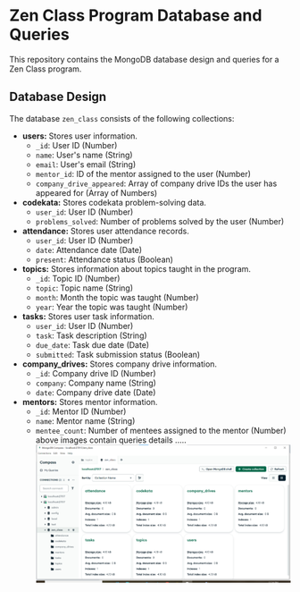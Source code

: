 # Zen Class Program Database and Queries

This repository contains the MongoDB database design and queries for a Zen Class program.

## Database Design

The database `zen_class` consists of the following collections:

* **users:** Stores user information.
    * `_id`: User ID (Number)
    * `name`: User's name (String)
    * `email`: User's email (String)
    * `mentor_id`: ID of the mentor assigned to the user (Number)
    * `company_drive_appeared`: Array of company drive IDs the user has appeared for (Array of Numbers)
* **codekata:** Stores codekata problem-solving data.
    * `user_id`: User ID (Number)
    * `problems_solved`: Number of problems solved by the user (Number)
* **attendance:** Stores user attendance records.
    * `user_id`: User ID (Number)
    * `date`: Attendance date (Date)
    * `present`: Attendance status (Boolean)
* **topics:** Stores information about topics taught in the program.
    * `_id`: Topic ID (Number)
    * `topic`: Topic name (String)
    * `month`: Month the topic was taught (Number)
    * `year`: Year the topic was taught (Number)
* **tasks:** Stores user task information.
    * `user_id`: User ID (Number)
    * `task`: Task description (String)
    * `due_date`: Task due date (Date)
    * `submitted`: Task submission status (Boolean)
* **company_drives:** Stores company drive information.
    * `_id`: Company drive ID (Number)
    * `company`: Company name (String)
    * `date`: Company drive date (Date)
* **mentors:** Stores mentor information.
    * `_id`: Mentor ID (Number)
    * `name`: Mentor name (String)
    * `mentee_count`: Number of mentees assigned to the mentor (Number)
above images contain queries details .....
![alt image](https://github.com/abarna-RP/MongoDB/blob/8ffb8ba22d0e32b0b080448eab5864d2a338d5bf/collection%20img.png)
